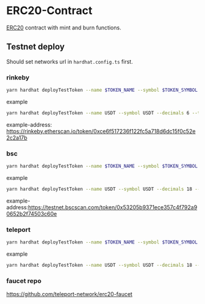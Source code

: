 # ERC20-Contract

[ERC20](https://eips.ethereum.org/EIPS/eip-20) contract with mint and burn functions.

## Testnet deploy

Should set networks url in `hardhat.config.ts` first.

### rinkeby

```bash
yarn hardhat deployTestToken --name $TOKEN_NAME --symbol $TOKEN_SYMBOL --decimals $DECIMAL --transfer $TRANSFER_CONTRACT_ADDRESS --network $NETWORK_NAME
```

example

```bash
yarn hardhat deployTestToken --name USDT --symbol USDT --decimals 6 --transfer $TRANSFER_CONTRACT_ADDRESS --network rinkeby
```

example-address: https://rinkeby.etherscan.io/token/0xce6f517236f122fc5a718d6dc15f0c52e2c2a17b

### bsc

```bash
yarn hardhat deployTestToken --name $TOKEN_NAME --symbol $TOKEN_SYMBOL --decimals $DECIMAL --transfer $TRANSFER_CONTRACT_ADDRESS --network $NETWORK_NAME
```

example

```bash
yarn hardhat deployTestToken --name USDT --symbol USDT --decimals 18 --transfer $TRANSFER_CONTRACT_ADDRESS --network bsctest
```

example-address:https://testnet.bscscan.com/token/0x53205b9371ece357c4f792a90652b2f74503c60e

### teleport

```bash
yarn hardhat deployTestToken --name $TOKEN_NAME --symbol $TOKEN_SYMBOL --decimals $DECIMAL --transfer $TRANSFER_CONTRACT_ADDRESS --network teleport
```

example

```bash
yarn hardhat deployTestToken --name USDT --symbol USDT --decimals 18 --transfer $TRANSFER_CONTRACT_ADDRESS --network teleport
```

### faucet repo

https://github.com/teleport-network/erc20-faucet
